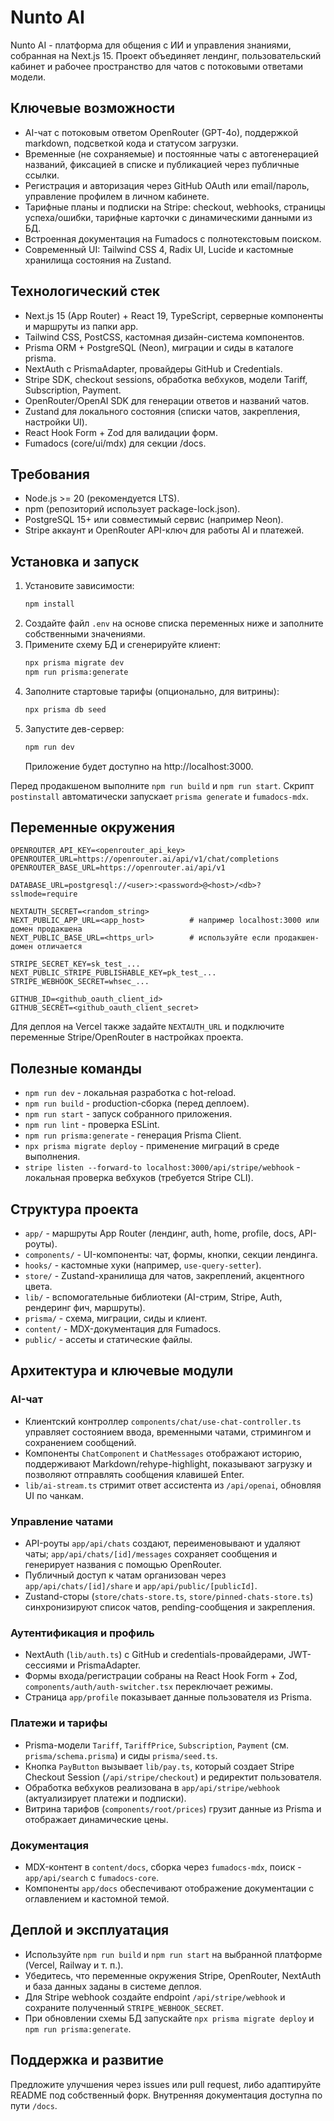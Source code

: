 ﻿# Nunto AI

Nunto AI - платформа для общения с ИИ и управления знаниями, собранная на Next.js 15. Проект объединяет лендинг, пользовательский кабинет и рабочее пространство для чатов с потоковыми ответами модели.

## Ключевые возможности
- AI-чат с потоковым ответом OpenRouter (GPT-4o), поддержкой markdown, подсветкой кода и статусом загрузки.
- Временные (не сохраняемые) и постоянные чаты с автогенерацией названий, фиксацией в списке и публикацией через публичные ссылки.
- Регистрация и авторизация через GitHub OAuth или email/пароль, управление профилем в личном кабинете.
- Тарифные планы и подписки на Stripe: checkout, webhooks, страницы успеха/ошибки, тарифные карточки с динамическими данными из БД.
- Встроенная документация на Fumadocs с полнотекстовым поиском.
- Современный UI: Tailwind CSS 4, Radix UI, Lucide и кастомные хранилища состояния на Zustand.

## Технологический стек
- Next.js 15 (App Router) + React 19, TypeScript, серверные компоненты и маршруты из папки app.
- Tailwind CSS, PostCSS, кастомная дизайн-система компонентов.
- Prisma ORM + PostgreSQL (Neon), миграции и сиды в каталоге prisma.
- NextAuth с PrismaAdapter, провайдеры GitHub и Credentials.
- Stripe SDK, checkout sessions, обработка вебхуков, модели Tariff, Subscription, Payment.
- OpenRouter/OpenAI SDK для генерации ответов и названий чатов.
- Zustand для локального состояния (списки чатов, закрепления, настройки UI).
- React Hook Form + Zod для валидации форм.
- Fumadocs (core/ui/mdx) для секции /docs.

## Требования
- Node.js >= 20 (рекомендуется LTS).
- npm (репозиторий использует package-lock.json).
- PostgreSQL 15+ или совместимый сервис (например Neon).
- Stripe аккаунт и OpenRouter API-ключ для работы AI и платежей.

## Установка и запуск
1. Установите зависимости:
   ```bash
   npm install
   ```
2. Создайте файл `.env` на основе списка переменных ниже и заполните собственными значениями.
3. Примените схему БД и сгенерируйте клиент:
   ```bash
   npx prisma migrate dev
   npm run prisma:generate
   ```
4. Заполните стартовые тарифы (опционально, для витрины):
   ```bash
   npx prisma db seed
   ```
5. Запустите дев-сервер:
   ```bash
   npm run dev
   ```
   Приложение будет доступно на http://localhost:3000.

Перед продакшеном выполните `npm run build` и `npm run start`. Скрипт `postinstall` автоматически запускает `prisma generate` и `fumadocs-mdx`.

## Переменные окружения
```env
OPENROUTER_API_KEY=<openrouter_api_key>
OPENROUTER_URL=https://openrouter.ai/api/v1/chat/completions
OPENROUTER_BASE_URL=https://openrouter.ai/api/v1

DATABASE_URL=postgresql://<user>:<password>@<host>/<db>?sslmode=require

NEXTAUTH_SECRET=<random_string>
NEXT_PUBLIC_APP_URL=<app_host>          # например localhost:3000 или домен продакшена
NEXT_PUBLIC_BASE_URL=<https_url>        # используйте если продакшен-домен отличается

STRIPE_SECRET_KEY=sk_test_...
NEXT_PUBLIC_STRIPE_PUBLISHABLE_KEY=pk_test_...
STRIPE_WEBHOOK_SECRET=whsec_...

GITHUB_ID=<github_oauth_client_id>
GITHUB_SECRET=<github_oauth_client_secret>
```
Для деплоя на Vercel также задайте `NEXTAUTH_URL` и подключите переменные Stripe/OpenRouter в настройках проекта.

## Полезные команды
- `npm run dev` - локальная разработка с hot-reload.
- `npm run build` - production-сборка (перед деплоем).
- `npm run start` - запуск собранного приложения.
- `npm run lint` - проверка ESLint.
- `npm run prisma:generate` - генерация Prisma Client.
- `npx prisma migrate deploy` - применение миграций в среде выполнения.
- `stripe listen --forward-to localhost:3000/api/stripe/webhook` - локальная проверка вебхуков (требуется Stripe CLI).

## Структура проекта
- `app/` - маршруты App Router (лендинг, auth, home, profile, docs, API-роуты).
- `components/` - UI-компоненты: чат, формы, кнопки, секции лендинга.
- `hooks/` - кастомные хуки (например, `use-query-setter`).
- `store/` - Zustand-хранилища для чатов, закреплений, акцентного цвета.
- `lib/` - вспомогательные библиотеки (AI-стрим, Stripe, Auth, рендеринг фич, маршруты).
- `prisma/` - схема, миграции, сиды и клиент.
- `content/` - MDX-документация для Fumadocs.
- `public/` - ассеты и статические файлы.

## Архитектура и ключевые модули
### AI-чат
- Клиентский контроллер `components/chat/use-chat-controller.ts` управляет состоянием ввода, временными чатами, стримингом и сохранением сообщений.
- Компоненты `ChatComponent` и `ChatMessages` отображают историю, поддерживают Markdown/rehype-highlight, показывают загрузку и позволяют отправлять сообщения клавишей Enter.
- `lib/ai-stream.ts` стримит ответ ассистента из `/api/openai`, обновляя UI по чанкам.

### Управление чатами
- API-роуты `app/api/chats` создают, переименовывают и удаляют чаты; `app/api/chats/[id]/messages` сохраняет сообщения и генерирует названия с помощью OpenRouter.
- Публичный доступ к чатам организован через `app/api/chats/[id]/share` и `app/api/public/[publicId]`.
- Zustand-сторы (`store/chats-store.ts`, `store/pinned-chats-store.ts`) синхронизируют список чатов, pending-сообщения и закрепления.

### Аутентификация и профиль
- NextAuth (`lib/auth.ts`) с GitHub и credentials-провайдерами, JWT-сессиями и PrismaAdapter.
- Формы входа/регистрации собраны на React Hook Form + Zod, `components/auth/auth-switcher.tsx` переключает режимы.
- Страница `app/profile` показывает данные пользователя из Prisma.

### Платежи и тарифы
- Prisma-модели `Tariff`, `TariffPrice`, `Subscription`, `Payment` (см. `prisma/schema.prisma`) и сиды `prisma/seed.ts`.
- Кнопка `PayButton` вызывает `lib/pay.ts`, который создает Stripe Checkout Session (`/api/stripe/checkout`) и редиректит пользователя.
- Обработка вебхуков реализована в `app/api/stripe/webhook` (актуализирует платежи и подписки).
- Витрина тарифов (`components/root/prices`) грузит данные из Prisma и отображает динамические цены.

### Документация
- MDX-контент в `content/docs`, сборка через `fumadocs-mdx`, поиск - `app/api/search` с `fumadocs-core`.
- Компоненты `app/docs` обеспечивают отображение документации с оглавлением и кастомной темой.

## Деплой и эксплуатация
- Используйте `npm run build` и `npm run start` на выбранной платформе (Vercel, Railway и т. п.).
- Убедитесь, что переменные окружения Stripe, OpenRouter, NextAuth и база данных заданы в системе деплоя.
- Для Stripe webhook создайте endpoint `/api/stripe/webhook` и сохраните полученный `STRIPE_WEBHOOK_SECRET`.
- При обновлении схемы БД запускайте `npx prisma migrate deploy` и `npm run prisma:generate`.

## Поддержка и развитие
Предложите улучшения через issues или pull request, либо адаптируйте README под собственный форк. Внутренняя документация доступна по пути `/docs`.
